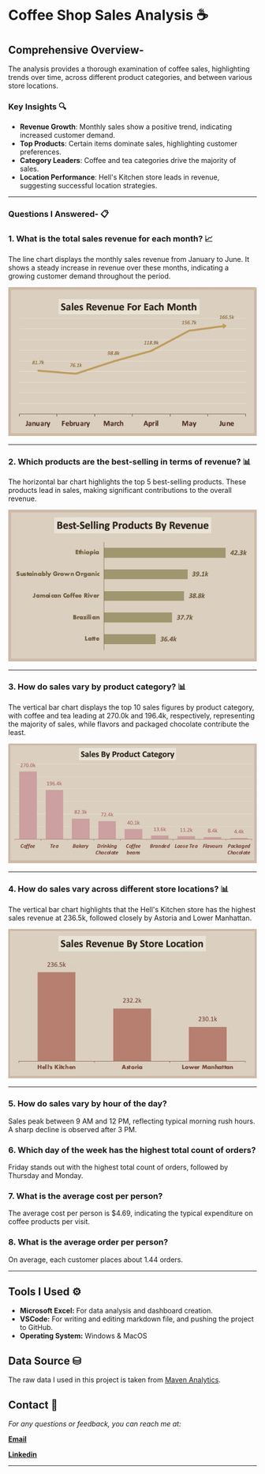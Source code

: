 # Coffee Shop Sales Analysis ☕️

## Comprehensive Overview- 
The analysis provides a thorough examination of coffee sales, highlighting trends over time, across different product categories, and between various store locations.


### Key Insights 🔍
- **Revenue Growth**: Monthly sales show a positive trend, indicating increased customer demand.
- **Top Products**: Certain items dominate sales, highlighting customer preferences.
- **Category Leaders**: Coffee and tea categories drive the majority of sales.
- **Location Performance**: Hell's Kitchen store leads in revenue, suggesting successful location strategies.

---

### Questions I Answered- 📋
### 1. What is the total sales revenue for each month? 📈
The line chart displays the monthly sales revenue from January to June. It shows a steady increase in revenue over these months, indicating a growing customer demand throughout the period.

![Monthly_Revenue](Images/Monthly_Revenue.jpeg)

---

### 2. Which products are the best-selling in terms of revenue? 📊
The horizontal bar chart highlights the top 5 best-selling products. These products lead in sales, making significant contributions to the overall revenue.

![Best_Selling_Products](Images/Best_Selling_Products.jpeg)

---

### 3. How do sales vary by product category? 📊
The vertical bar chart displays the top 10 sales figures by product category, with coffee and tea leading at 270.0k and 196.4k, respectively, representing the majority of sales, while flavors and packaged chocolate contribute the least.

![Sales_By_Product_Category](Images/Sales_By_Product_Category.jpeg)

---

### 4. How do sales vary across different store locations? 📊
The vertical bar chart highlights that the Hell's Kitchen store has the highest sales revenue at 236.5k, followed closely by Astoria and Lower Manhattan.

![Sales_By_Location](Images/Sales_By_Location.jpeg)

---

### 5. How do sales vary by hour of the day?
Sales peak between 9 AM and 12 PM, reflecting typical morning rush hours. A sharp decline is observed after 3 PM.

### 6. Which day of the week has the highest total count of orders?
Friday stands out with the highest total count of orders, followed by Thursday and Monday.

### 7. What is the average cost per person?
The average cost per person is $4.69, indicating the typical expenditure on coffee products per visit.

### 8. What is the average order per person?
On average, each customer places about 1.44 orders.

---

## Tools I Used ⚙️
- **Microsoft Excel:** For data analysis and dashboard creation.
- **VSCode:** For writing and editing markdown file, and pushing the project to GitHub.
- **Operating System:** Windows & MacOS

## Data Source ⛁
The raw data I used in this project is taken from [Maven Analytics](https://mavenanalytics.io/data-playground).

## Contact 📩
*For any questions or feedback, you can reach me at:*

**[Email](mailto:ayeshazubair047@gmail.com)**

**[Linkedin](https://www.linkedin.com/in/ayeshazubair-az)**

----

